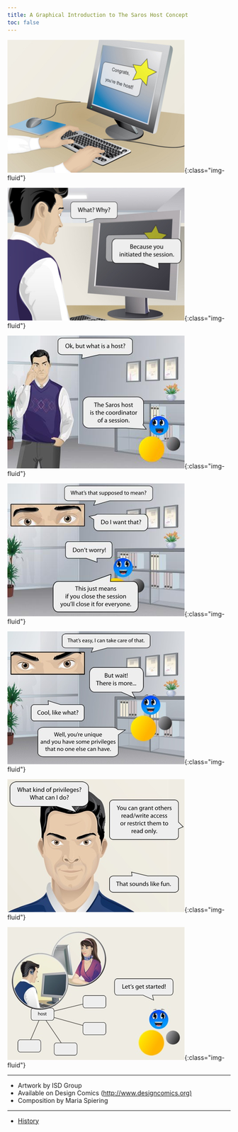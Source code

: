 ```yaml
---
title: A Graphical Introduction to The Saros Host Concept
toc: false
---
```


![](images/comics/6-1_host-comic_frame-1_sm.jpg){:class="img-fluid"}

![](images/comics/6-1_host-comic_frame-2_sm.jpg){:class="img-fluid"}

![](images/comics/6-1_host-comic_frame-3_0.jpg){:class="img-fluid"}

![](images/comics/6-1_host-comic_frame-4_0.jpg){:class="img-fluid"}

![](images/comics/host-comic_frame-5.jpg){:class="img-fluid"}

![](images/comics/host-comic_frame-6.jpg){:class="img-fluid"}

![](images/comics/host-comic_frame-7.jpg){:class="img-fluid"}

------------------------------------------------------------------------

-   Artwork by ISD Group
-   Available on Design Comics
    ([http://www.designcomics.org)](http://www.designcomics.org)
-   Composition by Maria Spiering


------------------------------------------------------------------------


-   [History](history.md)
